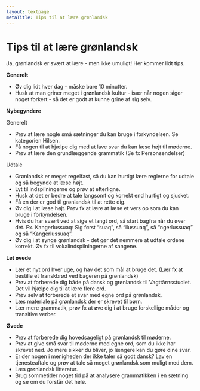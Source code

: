 ```yaml
---
layout: textpage
metaTitle: Tips til at lære grønlandsk
---
```

# Tips til at lære grønlandsk

Ja, grønlandsk er svært at lære - men ikke umuligt! Her kommer lidt tips.

**Generelt**

- Øv dig lidt hver dag - måske bare 10 minutter.
- Husk at man griner meget i grønlandsk kultur - især når nogen siger noget forkert - så det er godt at kunne grine af sig selv.

**Nybegyndere**

Generelt

- Prøv at lære nogle små sætninger du kan bruge i forkyndelsen. Se kategorien Hilsen.
- Få nogen til at hjælpe dig med at lave svar du kan læse højt til møderne.
- Prøv at lære den grundlæggende grammatik (Se fx Personsendelser)

Udtale

- Grønlandsk er meget regelfast, så du kan hurtigt lære reglerne for udtale og så begynde at læse højt.
- Lyt til indspilningerne og prøv at efterligne.
- Husk at det er bedre at tale langsomt og korrekt end hurtigt og sjusket.
- Få en der er god til grønlandsk til at rette dig.
- Øv dig i at læse højt. Prøv fx at lære at læse et vers op som du kan bruge i forkyndelsen.
- Hvis du har svært ved at sige et langt ord, så start bagfra når du øver det. Fx. Kangerlussuaq: Sig først “suaq”, så “llussuaq”, så “ngerlussuaq” og så “Kangerlussuaq”.
- Øv dig i at synge grønlandsk - det gør det nemmere at udtale ordene korrekt. Øv fx til vokalindspilningerne af sangene.

**Let øvede**

- Lær et nyt ord hver uge, og hav det som mål at bruge det. (Lær fx at bestille et franskbrød ved bageren på grønlandsk)
- Prøv at forberede dig både på dansk og grønlandsk til Vagttårnsstudiet. Det vil hjælpe dig til at lære flere ord.
- Prøv selv at forberede et svar med egne ord på grønlandsk.
- Læs materiale på grønlandsk der er skrevet til børn.
- Lær mere grammatik, prøv fx at øve dig i at bruge forskellige måder og transitive verber.

**Øvede**

- Prøv at forberede dig hovedsageligt på grønlandsk til møderne.
- Prøv at give små svar til møderne med egne ord, som du ikke har skrevet ned. Jo mere sikker du bliver, jo længere kan du gøre dine svar.
- Er der nogen i menigheden der ikke taler så godt dansk? Lav en tjenesteaftale og prøv at tale så meget grønlandsk som muligt med dem.
- Læs grønlandsk litteratur.
- Brug sommetider noget tid på at analysere grammatikken i en sætning og se om du forstår det hele.